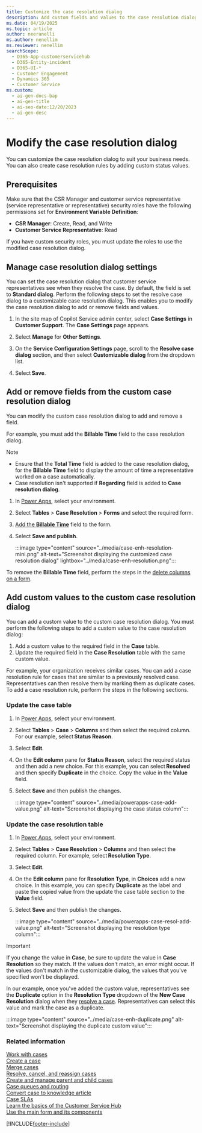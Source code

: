 ```yaml
---
title: Customize the case resolution dialog
description: Add custom fields and values to the case resolution dialog to improve case management and organization.
ms.date: 04/19/2025
ms.topic: article
author: neeranelli
ms.author: nenellim
ms.reviewer: nenellim
searchScope:
  - D365-App-customerservicehub
  - D365-Entity-incident
  - D365-UI-*
  - Customer Engagement
  - Dynamics 365
  - Customer Service
ms.custom:
  - ai-gen-docs-bap
  - ai-gen-title
  - ai-seo-date:12/20/2023
  - ai-gen-desc
---
```


# Modify the case resolution dialog

You can customize the case resolution dialog to suit your business needs. You can also create case resolution rules by adding custom status values.

## Prerequisites

Make sure that the CSR Manager and customer service representative (service representative or representative) security roles have the following permissions set for **Environment Variable Definition**:

- **CSR Manager**: Create, Read, and Write
- **Customer Service Representative**: Read

If you have custom security roles, you must update the roles to use the modified case resolution dialog.

## Manage case resolution dialog settings

You can set the case resolution dialog that customer service representatives see when they resolve the case. By default, the field is set to **Standard dialog**. Perform the following steps to set the resolve case dialog to a customizable case resolution dialog. This enables you to modify the case resolution dialog to add or remove fields and values.

1. In the site map of Copilot Service admin center, select **Case Settings** in **Customer Support**. The **Case Settings** page appears.
     
1. Select **Manage** for **Other Settings**.

1. On the **Service Configuration Settings** page, scroll to the **Resolve case dialog** section, and then select **Customizable dialog** from the dropdown list.

1. Select **Save**.

## Add or remove fields from the custom case resolution dialog

You can modify the custom case resolution dialog to add and remove a field.

For example, you must add the **Billable Time** field to the case resolution dialog.

> [!NOTE]
> - Ensure that the **Total Time** field is  added to the case resolution dialog, for the **Billable Time** field to display the amount of time a representative worked on a case automatically. 
> - Case resolution isn't supported if **Regarding** field is added to **Case resolution dialog**.

1. In [Power Apps](https://make.powerapps.com/), select your environment.
1. Select **Tables** > **Case Resolution** > **Forms** and select the required form.
1. [Add the **Billable Time**](/power-apps/maker/model-driven-apps/add-move-or-delete-fields-on-form#add-columns-to-a-form) field to the form.
1. Select **Save and publish**.

   :::image type="content" source="../media/case-enh-resolution-mini.png" alt-text="Screenshot displaying the customized case resolution dialog" lightbox="../media/case-enh-resolution.png":::


To remove the **Billable Time** field, perform the steps in the [delete columns on a form](/power-apps/maker/model-driven-apps/add-move-or-delete-fields-on-form#delete-columns-on-a-form).

## Add custom values to the custom case resolution dialog

You can add a custom value to the custom case resolution dialog. You must perform the following steps to add a custom value to the case resolution dialog:

 1. Add a custom value to the required field in the **Case** table.
 1. Update the required field in the **Case Resolution** table with the same custom value.

For example, your organization receives similar cases. You can add a case resolution rule for cases that are similar to a previously resolved case. Representatives can then resolve them by marking them as duplicate cases. To add a case resolution rule, perform the steps in the following sections.

### Update the case table

1. In [Power Apps](https://make.powerapps.com/), select your environment.
1. Select **Tables** > **Case** > **Columns** and then select the required column. For our example, select **Status Reason**.
1. Select **Edit**.
1. On the **Edit column** pane for **Status Reason**, select the required status and then add a new choice. For this example, you can select **Resolved** and then specify **Duplicate** in the choice. Copy the value in the **Value** field. 
1. Select **Save** and then publish the changes.

   :::image type="content" source="../media/powerapps-case-add-value.png" alt-text="Screenshot displaying the case status column":::

### Update the case resolution table

1. In [Power Apps](https://make.powerapps.com/), select your environment.
1. Select **Tables** > **Case Resolution** > **Columns** and then select the required column. For example, select **Resolution Type**.
1. Select **Edit**.
1. On the **Edit column** pane for **Resolution Type**, in **Choices** add a new choice. In this example, you can specify **Duplicate** as the label and paste the copied value from the update the case table section to the **Value** field. 
1. Select **Save** and then publish the changes.

   :::image type="content" source="../media/powerapps-case-resol-add-value.png" alt-text="Screenshot displaying the resolution type column":::

> [!Important] 
> If you change the value in **Case**, be sure to update the value in **Case Resolution** so they match. If the values don't match, an error might occur. If the values don't match in the customizable dialog, the values that you've specified won't be displayed.

In our example, once you've added the custom value, representatives see the **Duplicate** option in the **Resolution Type** dropdown of the **New Case Resolution** dialog when they [resolve a case](../use/customer-service-hub-user-guide-resolve-cancel-reassign-a-case.md#resolve-a-case). Representatives can select this value and mark the case as a duplicate.


   :::image type="content" source="../media/case-enh-duplicate.png" alt-text="Screenshot displaying the duplicate custom value":::

### Related information

[Work with cases](../use/customer-service-hub-user-guide-create-a-case.md)  
[Create a case](../use/customer-service-hub-user-guide-create-a-case.md)  
[Merge cases](../use/customer-service-hub-user-guide-merge-cases.md)  
[Resolve, cancel, and reassign cases](../use/customer-service-hub-user-guide-resolve-cancel-reassign-a-case.md)  
[Create and manage parent and child cases](../use/customer-service-hub-user-guide-create-and-manage-parent-and-child-cases.md)  
[Case queues and routing](../use/customer-service-hub-user-guide-case-queues-and-routing.md)  
[Convert case to knowledge article](../use/customer-service-hub-user-guide-convert-case-to-knowledge-article.md)  
[Case SLAs](../use/customer-service-hub-user-guide-case-sla.md)  
[Learn the basics of the Customer Service Hub](../implement/customer-service-hub-user-guide-basics.md)  
[Use the main form and its components](../../customerengagement/on-premises/customize/use-main-form-and-components.md)  

[!INCLUDE[footer-include](../../includes/footer-banner.md)]
